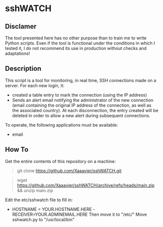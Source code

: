 # sshWATCH

## Disclamer

The tool presented here has no other purpose than to train me to write Python scripts.
Even if the tool is functional under the conditions in which I tested it, I do not recommend its use in production without checks and adaptations!

## Description

This script is a tool for monitoring, in real time, SSH connections made on a server.
For each new login, it:
- created a table entry to mark the connection (using the IP address)
- Sends an alert email notifying the administrator of the new connection (email containing the original IP address of the connection, as well as the associated country).
At each disconnection, the entry created will be deleted in order to allow a new alert during subsequent connections.

To operate, the following applications must be available:
- email

## How To

Get the entire contents of this repository on a machine:

> git clone https://github.com/Xaaavier/sshWATCH.git

> wget https://github.com/Xaaavier/sshWATCH/archive/refs/heads/main.zip && unzip main.zip

Edit the etc/sshwatch file to fill in:
- HOSTNAME = YOUR.HOSTNAME.HERE
-RECEIVER=YOUR.ADMINEMAIL.HERE
Then move it to "/etc/"
Move sshwatch.py to "/usr/local/bin"